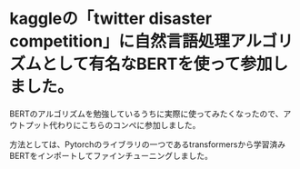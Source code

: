 # kaggleの「twitter disaster competition」に自然言語処理アルゴリズムとして有名なBERTを使って参加しました。

BERTのアルゴリズムを勉強しているうちに実際に使ってみたくなったので、アウトプット代わりにこちらのコンペに参加しました。

方法としては、Pytorchのライブラリの一つであるtransformersから学習済みBERTをインポートしてファインチューニングしました。
